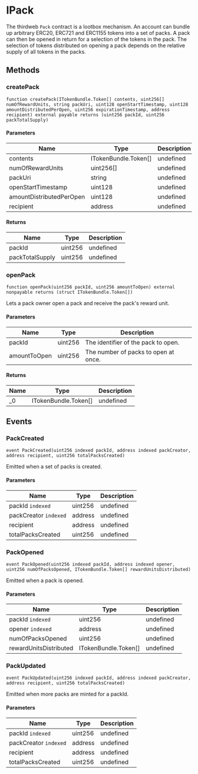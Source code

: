 # IPack





The thirdweb `Pack` contract is a lootbox mechanism. An account can bundle up arbitrary ERC20, ERC721 and ERC1155 tokens into  a set of packs. A pack can then be opened in return for a selection of the tokens in the pack. The selection of tokens distributed  on opening a pack depends on the relative supply of all tokens in the packs.



## Methods

### createPack

```solidity
function createPack(ITokenBundle.Token[] contents, uint256[] numOfRewardUnits, string packUri, uint128 openStartTimestamp, uint128 amountDistributedPerOpen, uint256 expirationTimestamp, address recipient) external payable returns (uint256 packId, uint256 packTotalSupply)
```





#### Parameters

| Name | Type | Description |
|---|---|---|
| contents | ITokenBundle.Token[] | undefined |
| numOfRewardUnits | uint256[] | undefined |
| packUri | string | undefined |
| openStartTimestamp | uint128 | undefined |
| amountDistributedPerOpen | uint128 | undefined |
| recipient | address | undefined |

#### Returns

| Name | Type | Description |
|---|---|---|
| packId | uint256 | undefined |
| packTotalSupply | uint256 | undefined |

### openPack

```solidity
function openPack(uint256 packId, uint256 amountToOpen) external nonpayable returns (struct ITokenBundle.Token[])
```

Lets a pack owner open a pack and receive the pack&#39;s reward unit.



#### Parameters

| Name | Type | Description |
|---|---|---|
| packId | uint256 | The identifier of the pack to open. |
| amountToOpen | uint256 | The number of packs to open at once. |

#### Returns

| Name | Type | Description |
|---|---|---|
| _0 | ITokenBundle.Token[] | undefined |



## Events

### PackCreated

```solidity
event PackCreated(uint256 indexed packId, address indexed packCreator, address recipient, uint256 totalPacksCreated)
```

Emitted when a set of packs is created.



#### Parameters

| Name | Type | Description |
|---|---|---|
| packId `indexed` | uint256 | undefined |
| packCreator `indexed` | address | undefined |
| recipient  | address | undefined |
| totalPacksCreated  | uint256 | undefined |

### PackOpened

```solidity
event PackOpened(uint256 indexed packId, address indexed opener, uint256 numOfPacksOpened, ITokenBundle.Token[] rewardUnitsDistributed)
```

Emitted when a pack is opened.



#### Parameters

| Name | Type | Description |
|---|---|---|
| packId `indexed` | uint256 | undefined |
| opener `indexed` | address | undefined |
| numOfPacksOpened  | uint256 | undefined |
| rewardUnitsDistributed  | ITokenBundle.Token[] | undefined |

### PackUpdated

```solidity
event PackUpdated(uint256 indexed packId, address indexed packCreator, address recipient, uint256 totalPacksCreated)
```

Emitted when more packs are minted for a packId.



#### Parameters

| Name | Type | Description |
|---|---|---|
| packId `indexed` | uint256 | undefined |
| packCreator `indexed` | address | undefined |
| recipient  | address | undefined |
| totalPacksCreated  | uint256 | undefined |



